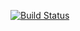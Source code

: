 [![Build Status](https://travis-ci.org/ldettorre/Django-e-commerce.svg?branch=master)](https://travis-ci.org/ldettorre/Django-e-commerce)